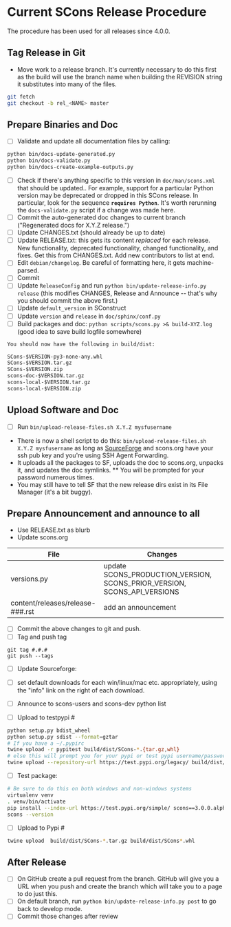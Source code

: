 # Current SCons Release Procedure

The procedure has been used for all releases since 4.0.0. 

## Tag Release in Git

* Move work to a release branch. It's currently necessary to do this first as the build will use the branch name when building the REVISION string it substitutes into many of the files.


```bash
git fetch 
git checkout -b rel_<NAME> master
```


## Prepare Binaries and Doc

- [ ] Validate and update all documentation files by calling: 

```bash
python bin/docs-update-generated.py
python bin/docs-validate.py
python bin/docs-create-example-outputs.py
```

- [ ] Check if there's anything specific to this version in `doc/man/scons.xml` that should be updated.. For example, support for a particular Python version may be deprecated or dropped in this SCons release. In particular, look for the sequence **`requires Python`**. It's worth rerunning the `docs-validate.py` script if a change was made here.
- [ ] Commit the auto-generated doc changes to current branch ("Regenerated docs for X.Y.Z release.") 
- [ ] Update CHANGES.txt (should already be up to date) 
- [ ] Update RELEASE.txt: this gets its content *replaced* for each release.  New functionality, deprecated functionality, changed functionality, and fixes.  Get this from CHANGES.txt.  Add new contributors to list at end. 
- [ ] Edit `debian/changelog`. Be careful of formatting here, it gets machine-parsed. 
- [ ] Commit 
- [ ] Update `ReleaseConfig` and run `python bin/update-release-info.py release` (this modifies CHANGES, Release and Announce -- that's why you should commit the above first.) 
- [ ] Update `default_version` in SConstruct
- [ ] Update `version` and `release` in `doc/sphinx/conf.py`
- [ ] Build packages and doc: `python scripts/scons.py >& build-XYZ.log` (good idea to save build logfile somewhere) 

```txt
You should now have the following in build/dist: 

SCons-$VERSION-py3-none-any.whl
SCons-$VERSION.tar.gz
SCons-$VERSION.zip
scons-doc-$VERSION.tar.gz
scons-local-$VERSION.tar.gz
scons-local-$VERSION.zip

```


## Upload Software and Doc
- [ ] Run `bin/upload-release-files.sh X.Y.Z mysfusername`

* There is now a shell script to do this: `bin/upload-release-files.sh X.Y.Z mysfusername` as long as [SourceForge](SourceForge) and scons.org have your ssh pub key and you're using SSH Agent Forwarding. 
* It uploads all the packages to SF, uploads the doc to scons.org, unpacks it, and updates the doc symlinks.
** You will be prompted for your password numerous times. 
* You may still have to tell SF that the new release dirs exist in its File Manager (it's a bit buggy). 

## Prepare Announcement and announce to all

* Use RELEASE.txt as blurb 
* Update scons.org


| File   | Changes  |
|---|---|
| versions.py  | update SCONS_PRODUCTION_VERSION, SCONS_PRIOR_VERSION, SCONS_API_VERSIONS  |
| content/releases/release-###.rst | add an announcement |


- [ ] Commit the above changes to git and push. 
- [ ] Tag and push tag

```
git tag #.#.#
git push --tags
```

- [ ] Update Sourceforge: 
- [ ] set default downloads for each win/linux/mac etc. appropriately, using the "info" link on the right of each download. 
- [ ] Announce to scons-users and scons-dev python list


- [ ] Upload to testpypi #

```bash
python setup.py bdist_wheel
python setup.py sdist --format=gztar
# If you have a ~/.pypirc
twine upload -r pypitest build/dist/SCons-*.{tar.gz,whl}
# else this will prompt you for your pypi or test pypi username/password
twine upload --repository-url https://test.pypi.org/legacy/ build/dist/SCons-*.{tar.gz,whl}
```

- [ ] Test package:

```bash
# Be sure to do this on both windows and non-windows systems
virtualenv venv
. venv/bin/activate
pip install --index-url https://test.pypi.org/simple/ scons==3.0.0.alpha.20170821
scons --version
```

- [ ] Upload to Pypi #

```bash
twine upload  build/dist/SCons-*.tar.gz build/dist/SCons*.whl
```

## After Release

- [ ] On GitHub create a pull request from the branch. GitHub will give you a URL when you push and create the branch which will take you to a page to do just this.
- [ ] On default branch, run `python bin/update-release-info.py post` to go back to develop mode. 
- [ ] Commit those changes after review 
